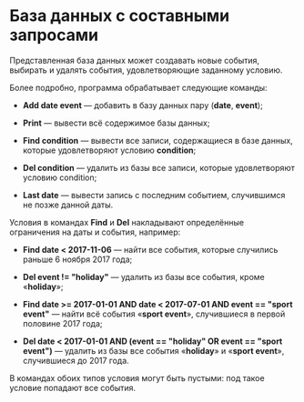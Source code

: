 # База данных с составными запросами

Представленная база данных может создавать новые события, выбирать и удалять события, удовлетворяющие заданному условию.

Более подробно, программа обрабатывает следующие команды:

- **Add date event** — добавить в базу данных пару (**date**, **event**);

- **Print** — вывести всё содержимое базы данных;

- **Find condition** — вывести все записи, содержащиеся в базе данных, которые удовлетворяют условию **condition**;

- **Del condition** — удалить из базы все записи, которые удовлетворяют условию condition;

- **Last date** — вывести запись с последним событием, случившимся не позже данной даты.

Условия в командах **Find** и **Del** накладывают определённые ограничения на даты и события, например:

- **Find date < 2017-11-06** — найти все события, которые случились раньше 6 ноября 2017 года;

- **Del event != "holiday"** — удалить из базы все события, кроме «**holiday**»;

- **Find date >= 2017-01-01 AND date < 2017-07-01 AND event == "sport event"** — найти всё события «**sport event**», случившиеся в первой половине 2017 года;

- **Del date < 2017-01-01 AND (event == "holiday" OR event == "sport event")** — удалить из базы все события «**holiday**» и «**sport event**», случившиеся до 2017 года.

В командах обоих типов условия могут быть пустыми: под такое условие попадают все события.
